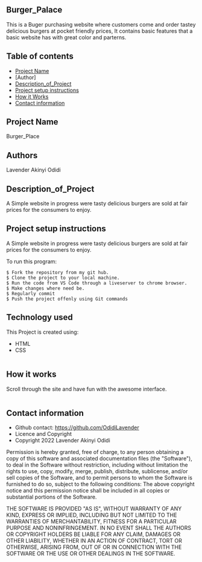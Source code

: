 ## Burger_Palace

This is a Buger purchasing website where customers come and 
order tastey delicious burgers at pocket friendly prices,
It contains basic features that a basic website has with great color and parterns. 

## Table of contents
* [Project Name](#Burger_Place)
* [Author]
* [Description_of_Project]()
* [Project setup instructions](#technologies)
* [How it Works](#instructions)
* [Contact information](#contacts)

## Project Name
 Burger_Place


## Authors
 Lavender Akinyi Odidi


## Description_of_Project
A Simple website in progress were tasty delicious burgers are sold at fair prices for the consumers to enjoy.


## Project setup instructions
A Simple website in progress were tasty delicious burgers are sold at fair prices for the consumers to enjoy.

To run this program:

```
$ Fork the repository from my git hub.
$ Clone the project to your local machine.
$ Run the code from VS Code through a liveserver to chrome browser.
$ Make changes where need be.
$ Regularly commit
$ Push the project offenly using Git commands

```
## Technology used
This Project is created using:
* HTML
* CSS
```
```
## How it works
Scroll through the site and have fun with the awesome interface.
```
```
## Contact information
* Github contact: <link>https://github.com/OdidiLavender</link>
* Licence and Copyright
* Copyright 2022 Lavender Akinyi Odidi

Permission is hereby granted, free of charge, to any person obtaining a copy of this software and associated documentation files (the "Software"), to deal in the Software without restriction, including without limitation the rights to use, copy, modify, merge, publish, distribute, sublicense, and/or sell copies of the Software, and to permit persons to whom the Software is furnished to do so, subject to the following conditions: The above copyright notice and this permission notice shall be included in all copies or substantial portions of the Software.

THE SOFTWARE IS PROVIDED "AS IS", WITHOUT WARRANTY OF ANY KIND, EXPRESS OR IMPLIED, INCLUDING BUT NOT LIMITED TO THE WARRANTIES OF MERCHANTABILITY, FITNESS FOR A PARTICULAR PURPOSE AND NONINFRINGEMENT. IN NO EVENT SHALL THE AUTHORS OR COPYRIGHT HOLDERS BE LIABLE FOR ANY CLAIM, DAMAGES OR OTHER LIABILITY, WHETHER IN AN ACTION OF CONTRACT, TORT OR OTHERWISE, ARISING FROM, OUT OF OR IN CONNECTION WITH THE SOFTWARE OR THE USE OR OTHER DEALINGS IN THE SOFTWARE.